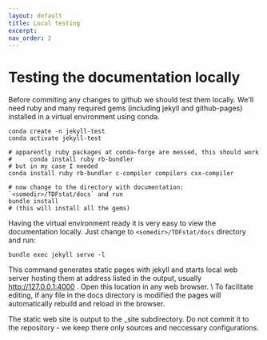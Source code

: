 ```yaml
---
layout: default
title: Local testing
excerpt:
nav_order: 2
---
```


# Testing the documentation locally

Before commiting any changes to github we should test them locally.
We'll need ruby and many required gems (including jekyll and github-pages) installed in a virtual environment using conda.

```
conda create -n jekyll-test
conda activate jekyll-test

# apparently ruby packages at conda-forge are messed, this should work
#     conda install ruby rb-bundler
# but in my case I needed
conda install ruby rb-bundler c-compiler compilers cxx-compiler

# now change to the directory with documentation: `<somedir>/TDFstat/docs` and run
bundle install
# (this will install all the gems)
```

Having the virtual environment ready it is very easy to view the documentation locally.
Just change to `<somedir>/TDFstat/docs` directory and run:
```
bundle exec jekyll serve -l

```
This command generates static pages with jekyll and starts local web server hosting them at address listed in the output, usually http://127.0.0.1:4000 . Open this location in any web browser. \\
To facilitate editing, if any file in the docs directory is modified the pages will automatically rebuild and reload in the browser.

The static web site is output to the _site subdirectory. Do not commit it to the repository - we keep there only sources and neccessary configurations.

